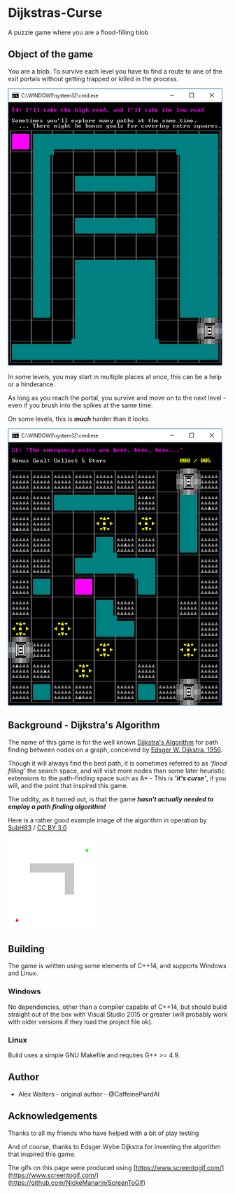 # Dijkstras-Curse
A puzzle game where you are a flood-filling blob

## Object of the game

You are a blob. To survive each level you have to find a route to one of the exit portals without getting trapped or killed in the process.

![Dijkstra's Curse Gameplay Gif](https://github.com/CaffeinePwrdAl/Dijkstras-Curse/blob/master/images/dijkstras_curse_one_path.gif)

In some levels, you may start in multiple places at once, this can be a help or a hinderance.

As long as you reach the portal, you survive and move on to the next level - even if you brush into the spikes at the same time.

On some levels, this is _**much**_ harder than it looks.

![Dijkstra's Curse Gameplay Gif](https://github.com/CaffeinePwrdAl/Dijkstras-Curse/blob/master/images/dijkstras_curse_1.gif)

## Background - Dijkstra's Algorithm

The name of this game is for the well known [Dijkstra's Algorithm](https://en.wikipedia.org/wiki/Dijkstra%27s_algorithm)
for path finding between nodes on a graph, conceived by [Edsger W. Dijkstra, 1956](https://en.wikipedia.org/wiki/Edsger_W._Dijkstra).

Though it will always find the best path, it is sometimes referred to as _'flood filling'_ the search space, and will visit more nodes than
some later heuristic extensions to the path-finding space such as A* - This is _**'it's curse'**_, if you will, and the point that inspired this game.

The oddity, as it turned out, is that the game _**hasn't actually needed to employ a path finding algorithm!**_

Here is a rather good example image of the algorithm in operation by [SubH83](https://commons.wikimedia.org/wiki/User:Subh83) / [CC BY 3.0](https://creativecommons.org/licenses/by/3.0)

[![Dijkstra's Algorithm](https://github.com/CaffeinePwrdAl/Dijkstras-Curse/blob/master/images/dijkstras_progress_animation.gif)](https://en.wikipedia.org/wiki/Dijkstra%27s_algorithm#/media/File:Dijkstras_progress_animation.gif)

## Building

The game is written using some elements of C++14, and supports Windows and Linux.

### Windows

No dependencies, other than a compiler capable of C++14, but should build straight out of the box with Visual Studio 2015 or greater (will probably work with older versions if they load the project file ok).

### Linux

Build uses a simple GNU Makefile and requires G++ >= 4.9.

## Author

* Alex Walters - original author - @CaffeinePwrdAl

## Acknowledgements

Thanks to all my friends who have helped with a bit of play testing

And of course, thanks to Edsger Wybe Dijkstra for inventing the algorithm that inspired this game.

The gifs on this page were produced using [https://www.screentogif.com/](https://www.screentogif.com/) (https://github.com/NickeManarin/ScreenToGif)
